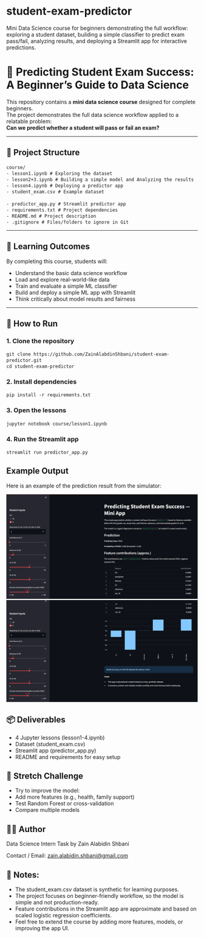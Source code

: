# student-exam-predictor
Mini Data Science course for beginners demonstrating the full workflow: exploring a student dataset, building a simple classifier to predict exam pass/fail, analyzing results, and deploying a Streamlit app for interactive predictions.

# 🧠 Predicting Student Exam Success: A Beginner’s Guide to Data Science

This repository contains a **mini data science course** designed for complete beginners.  
The project demonstrates the full data science workflow applied to a relatable problem:  
**Can we predict whether a student will pass or fail an exam?**

---

## 📂 Project Structure
```
course/
- lesson1.ipynb # Exploring the dataset
- lesson2+3.ipynb # Building a simple model and Analyzing the results
- lesson4.ipynb # Deploying a predictor app
- student_exam.csv # Example dataset

- predictor_app.py # Streamlit predictor app
- requirements.txt # Project dependencies
- README.md # Project description
- .gitignore # Files/folders to ignore in Git
```
---

## 🎯 Learning Outcomes

By completing this course, students will:

- Understand the basic data science workflow
- Load and explore real-world-like data
- Train and evaluate a simple ML classifier
- Build and deploy a simple ML app with Streamlit
- Think critically about model results and fairness

---

## 🚀 How to Run

### 1. Clone the repository
```
git clone https://github.com/ZainAlabdinShbani/student-exam-predictor.git
cd student-exam-predictor
```


### 2. Install dependencies

```
pip install -r requirements.txt
```


### 3. Open the lessons

```
jupyter notebook course/lesson1.ipynb
```

### 4. Run the Streamlit app

```
streamlit run predictor_app.py
```

## Example Output

Here is an example of the prediction result from the simulator:

![Simulation Result](images/simulation_result1.png)
![Simulation Result](images/simulation_result2.png)


## 📦 Deliverables
- 4 Jupyter lessons (lesson1-4.ipynb)
- Dataset (student_exam.csv)
- Streamlit app (predictor_app.py)
- README and requirements for easy setup

## 🔄 Stretch Challenge
- Try to improve the model:
- Add more features (e.g., health, family support)
- Test Random Forest or cross-validation
- Compare multiple models

## 👩‍💻 Author
Data Science Intern Task by Zain Alabidin Shbani

Contact / Email: zain.alabidin.shbani@gmail.com

## 📝 Notes:
- The student_exam.csv dataset is synthetic for learning purposes.
- The project focuses on beginner-friendly workflow, so the model is simple and not production-ready.
- Feature contributions in the Streamlit app are approximate and based on scaled logistic regression coefficients.
- Feel free to extend the course by adding more features, models, or improving the app UI.

